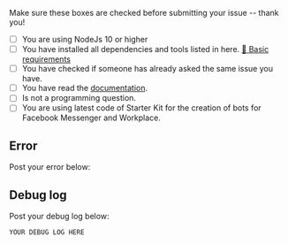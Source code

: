 Make sure these boxes are checked before submitting your issue -- thank you!

- [ ] You are using NodeJs 10 or higher
- [ ] You have installed all dependencies and tools listed in here. [📝 Basic requirements](https://github.com/rudemex/nestjs-starter#basic-requirements)
- [ ] You have checked if someone has already asked the same issue you have.
- [ ] You have read the [documentation](https://github.com/rudemex/nestjs-starter#readme).
- [ ] Is not a programming question.
- [ ] You are using latest code of Starter Kit for the creation of bots for Facebook Messenger and Workplace.

## Error

Post your error below:

## Debug log

Post your debug log below:

```xml
YOUR DEBUG LOG HERE
```
